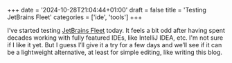+++
date = '2024-10-28T21:04:44+01:00'
draft = false
title = 'Testing JetBrains Fleet'
categories = ['ide', 'tools']
+++

I’ve started testing [JetBrains Fleet](https://www.jetbrains.com/fleet/) today. It feels a bit odd after having spent decades working with fully featured IDEs, like IntelliJ IDEA, etc. I'm not sure if I like it yet. But I guess I’ll give it a try for a few days and we’ll see if it can be a lightweight alternative, at least for simple editing, like writing this blog.
